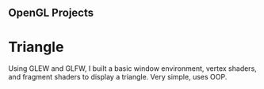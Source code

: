 ## OpenGL Projects

# Triangle
Using GLEW and GLFW, I built a basic window environment, vertex shaders, and fragment shaders to display a triangle. Very simple, uses OOP.


